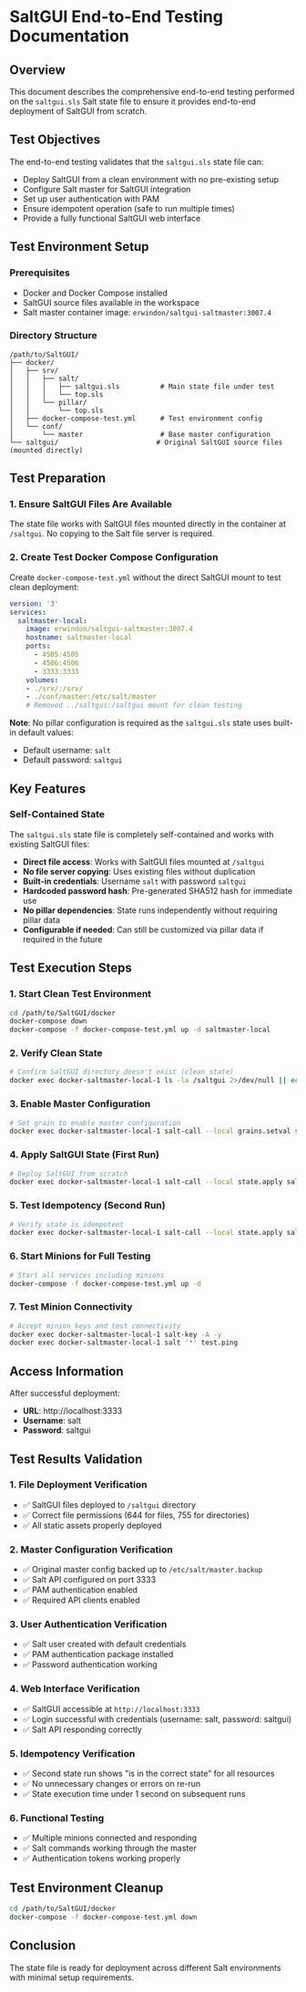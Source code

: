 # SaltGUI End-to-End Testing Documentation

## Overview

This document describes the comprehensive end-to-end testing performed on the `saltgui.sls` Salt state file to ensure it provides end-to-end deployment of SaltGUI from scratch.

## Test Objectives

The end-to-end testing validates that the `saltgui.sls` state file can:
- Deploy SaltGUI from a clean environment with no pre-existing setup
- Configure Salt master for SaltGUI integration
- Set up user authentication with PAM
- Ensure idempotent operation (safe to run multiple times)
- Provide a fully functional SaltGUI web interface

## Test Environment Setup

### Prerequisites
- Docker and Docker Compose installed
- SaltGUI source files available in the workspace
- Salt master container image: `erwindon/saltgui-saltmaster:3007.4`

### Directory Structure
```
/path/to/SaltGUI/
├── docker/
│   ├── srv/
│   │   ├── salt/
│   │   │   ├── saltgui.sls          # Main state file under test
│   │   │   └── top.sls
│   │   └── pillar/
│   │       └── top.sls
│   ├── docker-compose-test.yml      # Test environment config
│   └── conf/
│       └── master                   # Base master configuration
└── saltgui/                        # Original SaltGUI source files (mounted directly)
```

## Test Preparation

### 1. Ensure SaltGUI Files Are Available
The state file works with SaltGUI files mounted directly in the container at `/saltgui`. No copying to the Salt file server is required.

### 2. Create Test Docker Compose Configuration
Create `docker-compose-test.yml` without the direct SaltGUI mount to test clean deployment:
```yaml
version: '3'
services:
  saltmaster-local:
    image: erwindon/saltgui-saltmaster:3007.4
    hostname: saltmaster-local
    ports:
      - 4505:4505
      - 4506:4506
      - 3333:3333
    volumes:
    - ./srv/:/srv/
    - ./conf/master:/etc/salt/master
    # Removed ../saltgui:/saltgui mount for clean testing
```

**Note**: No pillar configuration is required as the `saltgui.sls` state uses built-in default values:
- Default username: `salt`
- Default password: `saltgui`

## Key Features

### Self-Contained State
The `saltgui.sls` state file is completely self-contained and works with existing SaltGUI files:

- **Direct file access**: Works with SaltGUI files mounted at `/saltgui`
- **No file server copying**: Uses existing files without duplication
- **Built-in credentials**: Username `salt` with password `saltgui`
- **Hardcoded password hash**: Pre-generated SHA512 hash for immediate use
- **No pillar dependencies**: State runs independently without requiring pillar data
- **Configurable if needed**: Can still be customized via pillar data if required in the future

## Test Execution Steps

### 1. Start Clean Test Environment
```bash
cd /path/to/SaltGUI/docker
docker-compose down
docker-compose -f docker-compose-test.yml up -d saltmaster-local
```

### 2. Verify Clean State
```bash
# Confirm SaltGUI directory doesn't exist (clean state)
docker exec docker-saltmaster-local-1 ls -la /saltgui 2>/dev/null || echo "Clean state confirmed"
```

### 3. Enable Master Configuration
```bash
# Set grain to enable master configuration
docker exec docker-saltmaster-local-1 salt-call --local grains.setval saltgui_master True
```

### 4. Apply SaltGUI State (First Run)
```bash
# Deploy SaltGUI from scratch
docker exec docker-saltmaster-local-1 salt-call --local state.apply saltgui
```

### 5. Test Idempotency (Second Run)
```bash
# Verify state is idempotent
docker exec docker-saltmaster-local-1 salt-call --local state.apply saltgui
```

### 6. Start Minions for Full Testing
```bash
# Start all services including minions
docker-compose -f docker-compose-test.yml up -d
```

### 7. Test Minion Connectivity
```bash
# Accept minion keys and test connectivity
docker exec docker-saltmaster-local-1 salt-key -A -y
docker exec docker-saltmaster-local-1 salt '*' test.ping
```

## Access Information

After successful deployment:
- **URL**: http://localhost:3333
- **Username**: salt
- **Password**: saltgui

## Test Results Validation

### 1. File Deployment Verification
- ✅ SaltGUI files deployed to `/saltgui` directory
- ✅ Correct file permissions (644 for files, 755 for directories)
- ✅ All static assets properly deployed

### 2. Master Configuration Verification
- ✅ Original master config backed up to `/etc/salt/master.backup`
- ✅ Salt API configured on port 3333
- ✅ PAM authentication enabled
- ✅ Required API clients enabled

### 3. User Authentication Verification
- ✅ Salt user created with default credentials
- ✅ PAM authentication package installed
- ✅ Password authentication working

### 4. Web Interface Verification
- ✅ SaltGUI accessible at `http://localhost:3333`
- ✅ Login successful with credentials (username: salt, password: saltgui)
- ✅ Salt API responding correctly

### 5. Idempotency Verification
- ✅ Second state run shows "is in the correct state" for all resources
- ✅ No unnecessary changes or errors on re-run
- ✅ State execution time under 1 second on subsequent runs

### 6. Functional Testing
- ✅ Multiple minions connected and responding
- ✅ Salt commands working through the master
- ✅ Authentication tokens working properly



## Test Environment Cleanup

```bash
cd /path/to/SaltGUI/docker
docker-compose -f docker-compose-test.yml down
```

## Conclusion

The state file is ready for deployment across different Salt environments with minimal setup requirements.


